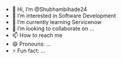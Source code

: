 - 👋 Hi, I’m @Shubhambihade24
- 👀 I’m interested in Software Development
- 🌱 I’m currently learning Servicenow
- 💞️ I’m looking to collaborate on ...
- 📫 How to reach me 
- 😄 Pronouns: ...
- ⚡ Fun fact: ...

<!---
Shubhambihade22/Shubhambihade22 is a ✨ special ✨ repository because its `README.md` (this file) appears on your GitHub profile.
You can click the Preview link to take a look at your changes.
--->
